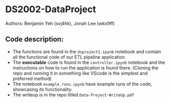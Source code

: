 # DS2002-DataProject
Authors: Benjamin Yeh (svj4hk), Jonah Lee (wkx9ff)

## Code description:
- The functions are found in the `dsproject1.ipynb` notebook and contain all the functional code of our ETL pipeline application
- The **executable** code is found in the `controller.ipynb` notebook and the instructions on how to run the application is found there. (Cloning the repo and running it in something like VScode is the simplest and preferred method)
- The notebook `example_runs.ipynb` have example runs of the code, showcasing its functionality.
- The writeup is in the repo titled `Data-Project-WriteUp.pdf`
